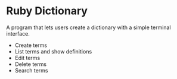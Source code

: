 Ruby Dictionary
===

A program that lets users create a dictionary with a simple terminal interface.

- Create terms
- List terms and show definitions
- Edit terms
- Delete terms
- Search terms
